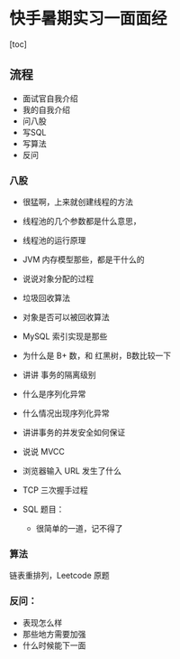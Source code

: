 # 快手暑期实习一面面经

[toc]

## 流程

- 面试官自我介绍
- 我的自我介绍
- 问八股
- 写SQL
- 写算法
- 反问



### 八股

- 很猛啊，上来就创建线程的方法
- 线程池的几个参数都是什么意思，
- 线程池的运行原理

- JVM 内存模型那些，都是干什么的
- 说说对象分配的过程
- 垃圾回收算法
- 对象是否可以被回收算法
- MySQL 索引实现是那些
- 为什么是 B+  数，和 红黑树，B数比较一下
- 讲讲 事务的隔离级别
- 什么是序列化异常
- 什么情况出现序列化异常
- 讲讲事务的并发安全如何保证
- 说说 MVCC 
- 浏览器输入 URL 发生了什么
- TCP 三次握手过程
- SQL 题目：
    - 很简单的一道，记不得了



### 算法

链表重排列，Leetcode 原题



### 反问：

- 表现怎么样
- 那些地方需要加强
- 什么时候能下一面

